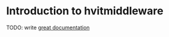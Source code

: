 # Introduction to hvitmiddleware

TODO: write [great documentation](http://jacobian.org/writing/great-documentation/what-to-write/)
